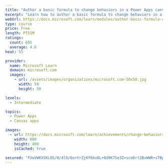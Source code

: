 ```yaml
---
title: "Author a basic formula to change behaviors in a Power Apps canvas app"
excerpt: "Learn how to author a basic formula to change behaviors in a Power Apps canvas app."
webUrl: https://docs.microsoft.com/learn/modules/author-basic-formula-change-behaviors-powerapps/
type: course
price: Free
length: PT51M
ratings:
  count: 695
  average: 4.6
heat: 55

provider:
  name: Microsoft Learn
  domain: microsoft.com
  images:
    - url: /assets/images/organizations/microsoft.com-50x50.jpg
      width: 50
      height: 50

levels:
  - Intermediate

topics:
  - Power Apps
  - Canvas apps

images:
  - url: https://docs.microsoft.com/learn/achievements/change-behaviors-social.png
    width: 800
    height: 400
    isCached: true

secured: "FUwVWKXSKL05/0/4lO/6o+YrZjKf6bo8L+Od9K7Se3Z+scoDrt2BvWWR+sTBprZeefvjQ7f2+izFk5lESuoYkI1z2eLOmyH9hjvRmPg/9+kT17zDettFEMP9LnqT283839sbxfL3vGoTS3gRA6HF77tF0V6izjVY88G17oXyoJouz5d48oiRQBUtRqqFNxLsyVDgTuLmYj0iakuLxx6Jr8RUWLewHpNwaHh+KBS4trAVLbfCBpi+AB6Zjs3fwZ6qcU2Z5O0g9rkmiZA9G2aqCdjtgCX/JYRpkKDm/sDXwu1l+4Mwz2hNFXMhMlXVeNiUsziqOno0FhYiWP1iqfflkJBd1DBzWJToli8G9LSGCHEDXTGuokfHp+81qzUPJ5/ZvJej+t8ZG07TCilWYkvKL6kIXMOSyL85+G13W4p4CEE=;KfcBYG93QHaVpih93fETnw=="
---
```


